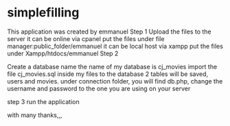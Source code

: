 # simplefilling
This application was created by emmanuel
Step 1
Upload the files to the server
	it can be online via cpanel
		put the files under file manager:public_folder/emmanuel
	it can be local host via xampp
		put the files under Xampp/htdocs/emmanuel
Step 2

Create a database name
	the name of my database is cj_movies
import the file cj_movies.sql inside my files to the database
2 tables will be saved, users and movies.
under connection folder, you will find db.php, change the username and password to the one you are using on your server

step 3
run the application

with many thanks,,,

	
